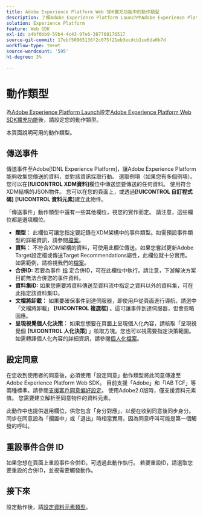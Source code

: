 ```yaml
---
title: Adobe Experience Platform Web SDK擴充功能中的動作類型
description: 了解Adobe Experience Platform Launch中Adobe Experience Platform Web SDK擴充功能提供的不同動作類型。
solution: Experience Platform
feature: Web SDK
exl-id: a4bf0bb9-59b4-4c43-97e6-387768176517
source-git-commit: 17ebf50965136f2c075f21eb3ecdcb1ce6da0b7d
workflow-type: tm+mt
source-wordcount: '595'
ht-degree: 3%

---
```


# 動作類型

為[Adobe Experience Platform Launch](https://experienceleague.adobe.com/docs/launch.html)設定[Adobe Experience Platform Web SDK擴充功能](web-sdk-extension-configuration.md)後，請設定您的動作類型。

本頁面說明可用的動作類型。

## 傳送事件

傳送事件至Adobe[!DNL Experience Platform]，讓Adobe Experience Platform能夠收集您傳送的資料，並對該資訊採取行動。 選取例項（如果您有多個例項）。 您可以在&#x200B;**[!UICONTROL XDM資料]**&#x200B;欄位中傳送您要傳送的任何資料。 使用符合XDM結構的JSON物件。 您可以在您的頁面上，或透過&#x200B;**[!UICONTROL 自訂程式碼]** **[!UICONTROL 資料元素]**&#x200B;建立此物件。

「傳送事件」動作類型中還有一些其他欄位，視您的實作而定。 請注意，這些欄位都是選填欄位。

- **類型：** 此欄位可讓您指定要記錄在XDM架構中的事件類型。如需預設事件類型的詳細資訊，請參閱[檔案](https://experienceleague.adobe.com/docs/experience-platform/edge/fundamentals/tracking-events.html?lang=en#using-the-sendbeacon-api)。
- **資料：** 不符合XDM架構的資料，可使用此欄位傳送。如果您嘗試更新Adobe Target設定檔或傳送Target Recommendations屬性，此欄位就十分實用。 如需範例，請檢視我們的[檔案](https://experienceleague.adobe.com/docs/experience-platform/edge/fundamentals/tracking-events.html?lang=en)。
- **合併ID:** 若要為事件 [指](https://experienceleague.adobe.com/docs/experience-platform/edge/fundamentals/merging-event-data.html?lang=en#fundamentals) 定合併ID，可在此欄位中執行。請注意，下游解決方案目前無法合併您的事件資料。
- **資料集ID:** 如果您需要將資料傳送至資料流中指定之資料以外的資料集，可在此指定該資料集ID。
- **文檔將卸載：** 如果要確保事件到達伺服器，即使用戶從頁面進行導航，請選中「文檔將卸載」 **[!UICONTROL 複選框]** 。這可讓事件到達伺服器，但會忽略回應。
- **呈現視覺個人化決策：** 如果您想要在頁面上呈現個人化內容，請核取「呈現視覺個 **[!UICONTROL 人化決策]** 」核取方塊。您也可以視需要指定決策範圍。 如需轉譯個人化內容的詳細資訊，請參閱[個人化檔案](https://experienceleague.adobe.com/docs/experience-platform/edge/personalization/rendering-personalization-content.html?lang=en#automatically-rendering-content)。

## 設定同意

在您收到使用者的同意後，必須使用「設定同意」動作類型將此同意傳達至Adobe Experience Platform Web SDK。 目前支援「Adobe」和「IAB TCF」等兩種標準。請參閱[支援客戶同意偏好設定](../consent/supporting-consent.md)。 使用Adobe2.0版時，僅支援資料元素值。 您需要建立解析至同意物件的資料元素。

此動作中也提供選用欄位，供您包含「身分對應」，以便在收到同意後同步身分。 同步在同意設為「擱置中」或「退出」時相當實用，因為同意呼叫可能是第一個觸發的呼叫。

## 重設事件合併 ID

如果您想在頁面上重設事件合併ID，可透過此動作執行。 若要重設ID，請選取您要重設的合併ID，並視需要觸發動作。

## 接下來

設定動作後，請[設定資料元素類型](data-element-types.md)。
